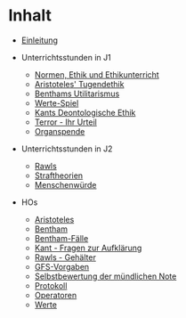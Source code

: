 # Inhalt

* [Einleitung](README.md)
* Unterrichtsstunden in J1
  * [Normen, Ethik und Ethikunterricht](normen_ethik_und_ethikunterricht.md)
  * [Aristoteles' Tugendethik](aristoteles.md)
  * [Benthams Utilitarismus](utilitarismus_Bentham.md)
  * [Werte-Spiel](werte-spiel.md)
  * [Kants Deontologische Ethik](kant_ki.md)
  * [Terror - Ihr Urteil](terror_ihr_urteil.md)
  * [Organspende](organspende.md)

* Unterrichtsstunden in J2
  * [Rawls](rawls.md)
  * [Straftheorien](straftheorien.md)
  * [Menschenwürde](menschenwuerde.md)

* HOs
  * [Aristoteles](HOs/HO_Aristoteles.md)
  * [Bentham](http://www.joachimschmid.ch/docs/PAzBenthJerEinPriM.pdf)
  * [Bentham-Fälle](HOs/HO_Bentham-Fälle.md)
  * [Kant - Fragen zur Aufklärung](HOs/HO_Kant_Fragen-zur-Aufklaerung.md)
  * [Rawls - Gehälter](HOs/HO_Rawls.md)
  * [GFS-Vorgaben](HOs/GFS-Vorgaben_Ethik_Kursstufe.md)
  * [Selbstbewertung der mündlichen Note](HOs/Selbstbewertung_Ethik.pdf)
  * [Protokoll](HOs/Protokoll.md)
  * [Operatoren](http://www.bildungsplaene-bw.de/,Lde/Startseite/BP2016BW_ALLG/BP2016BW_ALLG_GYM_ETH_OP)
  * [Werte](HOs/HO_Werte.md)
